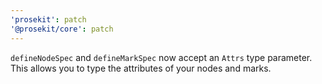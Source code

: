 ```yaml
---
'prosekit': patch
'@prosekit/core': patch
---
```


`defineNodeSpec` and `defineMarkSpec` now accept an `Attrs` type parameter. This allows you to type the attributes of your nodes and marks.
